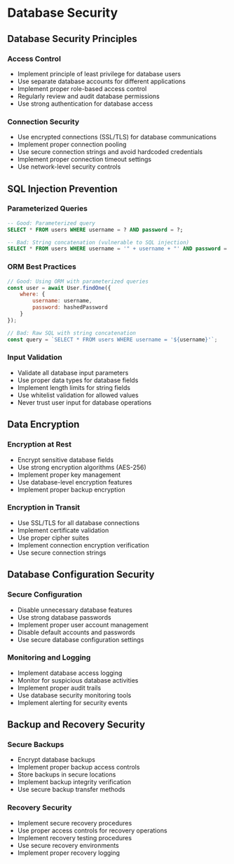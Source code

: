 # Database Security

## Database Security Principles

### Access Control
- Implement principle of least privilege for database users
- Use separate database accounts for different applications
- Implement proper role-based access control
- Regularly review and audit database permissions
- Use strong authentication for database access

### Connection Security
- Use encrypted connections (SSL/TLS) for database communications
- Implement proper connection pooling
- Use secure connection strings and avoid hardcoded credentials
- Implement proper connection timeout settings
- Use network-level security controls

## SQL Injection Prevention

### Parameterized Queries
```sql
-- Good: Parameterized query
SELECT * FROM users WHERE username = ? AND password = ?;

-- Bad: String concatenation (vulnerable to SQL injection)
SELECT * FROM users WHERE username = '" + username + "' AND password = '" + password + "';
```

### ORM Best Practices
```javascript
// Good: Using ORM with parameterized queries
const user = await User.findOne({
    where: {
        username: username,
        password: hashedPassword
    }
});

// Bad: Raw SQL with string concatenation
const query = `SELECT * FROM users WHERE username = '${username}'`;
```

### Input Validation
- Validate all database input parameters
- Use proper data types for database fields
- Implement length limits for string fields
- Use whitelist validation for allowed values
- Never trust user input for database operations

## Data Encryption

### Encryption at Rest
- Encrypt sensitive database fields
- Use strong encryption algorithms (AES-256)
- Implement proper key management
- Use database-level encryption features
- Implement proper backup encryption

### Encryption in Transit
- Use SSL/TLS for all database connections
- Implement certificate validation
- Use proper cipher suites
- Implement connection encryption verification
- Use secure connection strings

## Database Configuration Security

### Secure Configuration
- Disable unnecessary database features
- Use strong database passwords
- Implement proper user account management
- Disable default accounts and passwords
- Use secure database configuration settings

### Monitoring and Logging
- Implement database access logging
- Monitor for suspicious database activities
- Implement proper audit trails
- Use database security monitoring tools
- Implement alerting for security events

## Backup and Recovery Security

### Secure Backups
- Encrypt database backups
- Implement proper backup access controls
- Store backups in secure locations
- Implement backup integrity verification
- Use secure backup transfer methods

### Recovery Security
- Implement secure recovery procedures
- Use proper access controls for recovery operations
- Implement recovery testing procedures
- Use secure recovery environments
- Implement proper recovery logging
